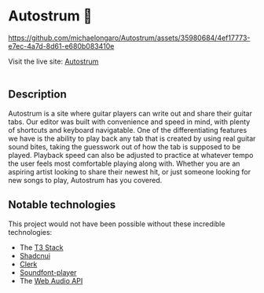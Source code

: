 # Autostrum 🎸

https://github.com/michaelongaro/Autostrum/assets/35980684/4ef17773-e7ec-4a7d-8d61-e680b083410e

Visit the live site: [Autostrum](https://www.autostrum.com/)
<br></br>

## Description

Autostrum is a site where guitar players can write out and share their guitar tabs. Our editor was built with convenience and speed in mind, with plenty of shortcuts and keyboard navigatable. One of the differentiating features we have is the ability to play back any tab that is created by using real guitar sound bites, taking the guesswork out of how the tab is supposed to be played. Playback speed can also be adjusted to practice at whatever tempo the user feels most comfortable playing along with. Whether you are an aspiring artist looking to share their newest hit, or just someone looking for new songs to play, Autostrum has you covered.

## Notable technologies

This project would not have been possible without these incredible technologies:

- The [T3 Stack](https://create.t3.gg/)
- [Shadcnui](https://ui.shadcn.com/)
- [Clerk](https://clerk.com/)
- [Soundfont-player](https://github.com/danigb/soundfont-player)
- The [Web Audio API](https://developer.mozilla.org/en-US/docs/Web/API/Web_Audio_API)
